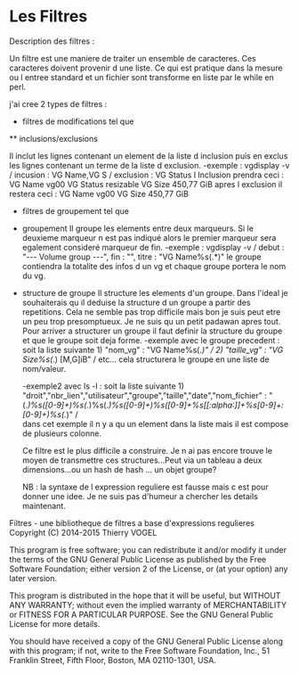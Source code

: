 Les Filtres
===========

Description des filtres :

Un filtre est une maniere de traiter un ensemble de caracteres. Ces caracteres doivent provenir d une liste. Ce qui est pratique dans la mesure ou l entree standard et un fichier sont transforme en liste par le while en perl.

j'ai cree 2 types de filtres :

* filtres de modifications tel que

** inclusions/exclusions

  Il inclut les lignes contenant un element de la liste d inclusion puis en exclus les lignes contenant un terme de la liste d exclusion.
    -exemple : vgdisplay -v / incusion : VG Name,VG S / exclusion : VG Status
    l Inclusion prendra ceci :
    VG Name               vg00
    VG Status             resizable
    VG Size               450,77 GiB
    apres l exclusion il restera ceci :
    VG Name               vg00
    VG Size               450,77 GiB

* filtres de groupement tel que

* groupement
  Il groupe les elements entre deux marqueurs. Si le deuxieme marqueur n est pas indiqué alors le premier marqueur sera egalement consideré marqueur de fin.
    -exemple : vgdisplay -v / debut : "--- Volume group ---", fin : "", titre : "VG Name%s(.*)"
    le groupe contiendra la totalite des infos d un vg et chaque groupe portera le nom du vg.

* structure de groupe
  Il structure les elements d'un groupe. Dans l'ideal je souhaiterais qu il deduise la structure d un groupe a partir des repetitions. Cela ne semble pas trop difficile mais bon je suis peut etre un peu trop presomptueux. Je ne suis qu un petit padawan apres tout.
  Pour arriver a structurer un groupe il faut definir la structure du groupe et que le groupe soit deja forme.
  -exemple avec le groupe precedent : soit la liste suivante 1) "nom_vg" : "VG Name%s(.*)" / 2) "taille_vg" : "VG Size%s(.*) [M,G]iB" / etc...
   cela structurera le groupe en une liste de nom/valeur.

  -exemple2 avec ls -l : soit la liste suivante 1) "droit","nbr_lien","utilisateur","groupe","taille","date","nom_fichier" : "(.*)%s([0-9]+)%s(.*)%s(.*)%s([0-9]+)%s([0-9]+%s[[:alpha:]]+%s[0-9]+:[0-9]+)%s(.*)" /  
   dans cet exemple il n y a qu un element dans la liste mais il est compose de plusieurs colonne.

   Ce filtre est le plus difficile a construire. Je n ai pas encore trouve le moyen de transmettre ces structures...Peut via un tableau a deux dimensions...ou un hash de hash ...
   un objet groupe?


   NB : la syntaxe de l expression reguliere est fausse mais c est pour donner une idee. Je ne suis pas d'humeur a chercher les details maintenant.

Filtres - une bibliotheque de filtres a base d'expressions regulieres
Copyright (C) 2014-2015  Thierry VOGEL

This program is free software; you can redistribute it and/or
modify it under the terms of the GNU General Public License
as published by the Free Software Foundation; either version 2
of the License, or (at your option) any later version.

This program is distributed in the hope that it will be useful,
but WITHOUT ANY WARRANTY; without even the implied warranty of
MERCHANTABILITY or FITNESS FOR A PARTICULAR PURPOSE.  See the
GNU General Public License for more details.

You should have received a copy of the GNU General Public License
along with this program; if not, write to the Free Software
Foundation, Inc., 51 Franklin Street, Fifth Floor, Boston, MA  02110-1301, USA.
